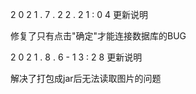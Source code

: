 2 0 2 1 . 7 . 2 2 . 2 1 : 0 4 更新说明

 修复了只有点击"确定"才能连接数据库的BUG
 
 
 2 0 2 1 . 8 . 6 - 1 3 : 2 8 更新说明
 
 解决了打包成jar后无法读取图片的问题
